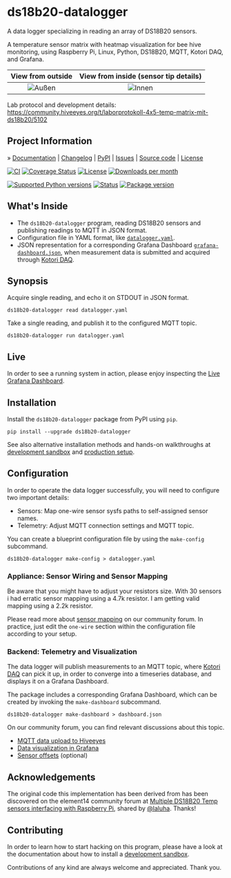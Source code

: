 # ds18b20-datalogger

A data logger specializing in reading an array of DS18B20 sensors.

A temperature sensor matrix with heatmap visualization for bee hive monitoring,
using Raspberry Pi, Linux, Python, DS18B20, MQTT, Kotori DAQ, and Grafana.


| View from outside | View from inside (sensor tip details) |
|:----:|:----:|
| ![Außen](https://community.hiveeyes.org/uploads/default/optimized/2X/f/f59f0149306b811f793627ec956c3e43c3758e51_2_334x500.jpeg)  | ![Innen](https://community.hiveeyes.org/uploads/default/optimized/2X/1/10f98dd272bd95940b311e22ef756114bd4efa04_2_333x500.jpeg) |


Lab protocol and development details:
https://community.hiveeyes.org/t/laborprotokoll-4x5-temp-matrix-mit-ds18b20/5102


## Project Information

» [Documentation]
| [Changelog]
| [PyPI]
| [Issues]
| [Source code]
| [License]

[![CI][badge-tests]][project-tests]
[![Coverage Status][badge-coverage]][project-codecov]
[![License][badge-license]][project-license]
[![Downloads per month][badge-downloads-per-month]][project-downloads]

[![Supported Python versions][badge-python-versions]][project-pypi]
[![Status][badge-status]][project-pypi]
[![Package version][badge-package-version]][project-pypi]


## What's Inside

- The `ds18b20-datalogger` program, reading DS18B20 sensors and
  publishing readings to MQTT in JSON format.
- Configuration file in YAML format, like [`datalogger.yaml`].
- JSON representation for a corresponding Grafana Dashboard
  [`grafana-dashboard.json`], when measurement data is submitted
  and acquired through [Kotori DAQ].


## Synopsis
Acquire single reading, and echo it on STDOUT in JSON format.
```shell
ds18b20-datalogger read datalogger.yaml
```

Take a single reading, and publish it to the configured MQTT topic.
```shell
ds18b20-datalogger run datalogger.yaml
```

## Live
In order to see a running system in action, please enjoy inspecting the
[Live Grafana Dashboard].


## Installation
Install the `ds18b20-datalogger` package from PyPI using `pip`.
```shell
pip install --upgrade ds18b20-datalogger
```
See also alternative installation methods and hands-on walkthroughs at
[development sandbox] and [production setup].

## Configuration
In order to operate the data logger successfully, you will need to configure
two important details:

- Sensors: Map one-wire sensor sysfs paths to self-assigned sensor names.
- Telemetry: Adjust MQTT connection settings and MQTT topic.

You can create a blueprint configuration file by using the `make-config`
subcommand.
```shell
ds18b20-datalogger make-config > datalogger.yaml
```

### Appliance: Sensor Wiring and Sensor Mapping

Be aware that you might have to adjust your resistors size.
With 30 sensors i had erratic sensor mapping using a 4.7k resistor.
I am getting valid mapping using a 2.2k resistor.

Please read more about [sensor mapping] on our community forum. In practice,
just edit the `one-wire` section within the configuration file according to
your setup.

### Backend: Telemetry and Visualization

The data logger will publish measurements to an MQTT topic, where [Kotori DAQ]
can pick it up, in order to converge into a timeseries database, and displays
it on a Grafana Dashboard.

The package includes a corresponding Grafana Dashboard, which can be created
by invoking the `make-dashboard` subcommand.

```shell
ds18b20-datalogger make-dashboard > dashboard.json
```

On our community forum, you can find relevant discussions about this topic.

- [MQTT data upload to Hiveeyes]
- [Data visualization in Grafana]
- [Sensor offsets] (optional)


## Acknowledgements

The original code this implementation has been derived from has been discovered
on the element14 community forum at [Multiple DS18B20 Temp sensors interfacing
with Raspberry Pi], shared by [@laluha]. Thanks!


## Contributing

In order to learn how to start hacking on this program, please have a look at the
documentation about how to install a [development sandbox].

Contributions of any kind are always welcome and appreciated. Thank you.



[@laluha]: https://github.com/laluha
[`datalogger.yaml`]: https://github.com/hiveeyes/ds18b20-datalogger/raw/main/ds18b20_datalogger/datalogger.yaml
[Data visualization in Grafana]: https://swarm.hiveeyes.org/grafana/d/Y9PcgE4Sz/mois-ex-wtf-test-ir-sensor-svg-pixmap-copy
[`grafana-dashboard.json`]: https://github.com/hiveeyes/ds18b20-datalogger/raw/main/ds18b20_datalogger/grafana-dashboard.json
[Kotori DAQ]: https://kotori.readthedocs.io
[Live Grafana Dashboard]: https://swarm.hiveeyes.org/grafana/d/T49wHSaIk/mois-ex-wtf-test-ds18b20-5x6-temp-matrix-svg-pixmap?orgId=2&from=1712771622514&to=1712807415379
[MQTT data upload to Hiveeyes]: https://community.hiveeyes.org/t/daten-per-mqtt-und-python-ans-backend-auf-swarm-hiveeyes-org-ubertragen/94/6
[Multiple DS18B20 Temp sensors interfacing with Raspberry Pi]: https://community.element14.com/products/raspberry-pi/raspberrypi_projects/b/blog/posts/multiple-ds18b20-temp-sensors-interfacing-with-raspberry-pi?CommentId=9470e4e9-b054-4dd3-9a3f-ac9d1fe38087
[Sensor offsets]: https://community.hiveeyes.org/t/temperatursensoren-justieren-kalibrieren/1744/2
[sensor mapping]: https://community.hiveeyes.org/t/ds18b20-temperatur-sensoren-am-one-wire-bus-anordnen/1399

[Changelog]: https://github.com/hiveeyes/ds18b20-datalogger/blob/main/CHANGES.md
[development sandbox]: https://github.com/hiveeyes/ds18b20-datalogger/blob/main/docs/sandbox.md
[Documentation]: https://ds18b20-datalogger.readthedocs.io/
[Issues]: https://github.com/hiveeyes/ds18b20-datalogger/issues
[License]: https://github.com/hiveeyes/ds18b20-datalogger/blob/main/LICENSE
[production setup]: https://github.com/hiveeyes/ds18b20-datalogger/blob/main/docs/production.md
[PyPI]: https://pypi.org/project/ds18b20-datalogger/
[Source code]: https://github.com/hiveeyes/ds18b20-datalogger

[badge-coverage]: https://codecov.io/gh/hiveeyes/ds18b20-datalogger/branch/main/graph/badge.svg
[badge-downloads-per-month]: https://pepy.tech/badge/ds18b20-datalogger/month
[badge-license]: https://img.shields.io/github/license/hiveeyes/ds18b20-datalogger.svg
[badge-package-version]: https://img.shields.io/pypi/v/ds18b20-datalogger.svg
[badge-python-versions]: https://img.shields.io/pypi/pyversions/ds18b20-datalogger.svg
[badge-status]: https://img.shields.io/pypi/status/ds18b20-datalogger.svg
[badge-tests]: https://github.com/hiveeyes/ds18b20-datalogger/actions/workflows/tests.yml/badge.svg
[project-codecov]: https://codecov.io/gh/hiveeyes/ds18b20-datalogger
[project-downloads]: https://pepy.tech/project/ds18b20-datalogger/
[project-license]: https://github.com/hiveeyes/ds18b20-datalogger/blob/main/LICENSE
[project-pypi]: https://pypi.org/project/ds18b20-datalogger
[project-tests]: https://github.com/hiveeyes/ds18b20-datalogger/actions/workflows/tests.yml
